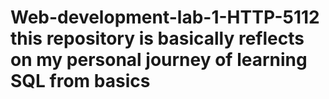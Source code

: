 # Web-development-lab-1-HTTP-5112 this repository is basically reflects on my personal journey of learning SQL from basics
